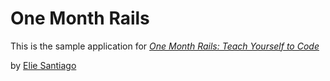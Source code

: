 # One Month Rails 

This is the sample application for
[*One Month Rails: Teach Yourself to Code*](http://onemonthrails.com)

by [Elie Santiago](http://eliegialogy.com)